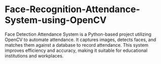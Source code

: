# Face-Recognition-Attendance-System-using-OpenCV
Face Detection Attendance System is a Python-based project utilizing OpenCV to automate attendance. It captures images, detects faces, and matches them against a database to record attendance. This system improves efficiency and accuracy, making it suitable for educational institutions and workplaces.
